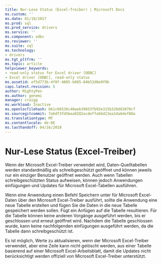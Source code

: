 ```yaml
---
title: Nur-Lese Status (Excel-Treiber) | Microsoft Docs
ms.custom: ''
ms.date: 01/19/2017
ms.prod: sql
ms.prod_service: drivers
ms.service: ''
ms.component: odbc
ms.reviewer: ''
ms.suite: sql
ms.technology:
- drivers
ms.tgt_pltfrm: ''
ms.topic: article
helpviewer_keywords:
- read-only status for Excel driver [ODBC]
- Excel driver [ODBC], read-only status
ms.assetid: ef5d773b-4f8f-4005-b985-84b53d8e9f9b
caps.latest.revision: 5
author: MightyPen
ms.author: genemi
manager: craigg
ms.workload: Inactive
ms.openlocfilehash: b61c66536c40aeb39033fb93e315b320d83070cf
ms.sourcegitcommit: 7a6df3fd5bea9282ecdeffa94d13ea1da6def80a
ms.translationtype: MT
ms.contentlocale: de-DE
ms.lasthandoff: 04/16/2018
---
```

# <a name="read-only-status-excel-driver"></a>Nur-Lese Status (Excel-Treiber)
Wenn der Microsoft Excel-Treiber verwendet wird, Daten-Quelltabellen werden standardmäßig als schreibgeschützt geöffnet und können jeweils nur ein einziger Benutzer geöffnet werden. Auch wenn Tabellen schreibgeschützten Status aufweisen, können jedoch Anwendungen einfügungen und Updates für Microsoft Excel-Tabellen ausführen.  
  
 Wenn eine Anwendung einen Befehl Speichern unter für Microsoft Excel-Daten über den Microsoft Excel-Treiber ausführt, sollte die Anwendung eine neue Tabelle erstellen und fügen Sie die Daten in die neue Tabelle gespeichert werden sollen. Fügt ein Anfügen auf die Tabelle resultieren. Für die Tabelle können keine anderen Vorgänge ausgeführt werden, bis er geschlossen und erneut geöffnet wird. Nachdem die Tabelle geschlossen wurde, kann keine nachfolgenden einfügungen ausgeführt werden, da die Tabelle dann schreibgeschützt ist.  
  
 Es ist möglich, Werte zu aktualisieren, wenn der Microsoft Excel-Treiber verwendet, aber eine Zeile kann nicht gelöscht werden, aus einer Tabelle basierend auf einer Microsoft Excel-Arbeitsblatt, damit die Updates nicht berücksichtigt werden offiziell von Microsoft Excel-Treiber unterstützt.
